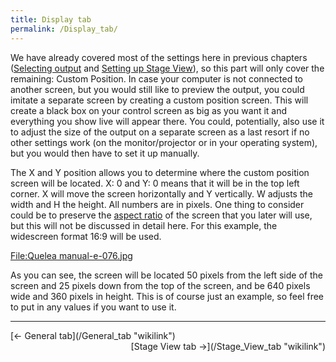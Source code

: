 ```yaml
---
title: Display tab
permalink: /Display_tab/
---
```


We have already covered most of the settings here in previous chapters ([Selecting output](/Setting_up_a_projector#Selecting_output "wikilink") and [Setting up Stage View](/Stage_View#Setting_up_Stage_View "wikilink")), so this part will only cover the remaining: Custom Position. In case your computer is not connected to another screen, but you would still like to preview the output, you could imitate a separate screen by creating a custom position screen. This will create a black box on your control screen as big as you want it and everything you show live will appear there. You could, potentially, also use it to adjust the size of the output on a separate screen as a last resort if no other settings work (on the monitor/projector or in your operating system), but you would then have to set it up manually.

The X and Y position allows you to determine where the custom position screen will be located. X: 0 and Y: 0 means that it will be in the top left corner. X will move the screen horizontally and Y vertically. W adjusts the width and H the height. All numbers are in pixels. One thing to consider could be to preserve the [aspect ratio](http://en.wikipedia.org/wiki/Aspect_ratio_%28image%29) of the screen that you later will use, but this will not be discussed in detail here. For this example, the widescreen format 16:9 will be used.

[<File:Quelea> manual-e-076.jpg](/File:Quelea_manual-e-076.jpg "wikilink")

As you can see, the screen will be located 50 pixels from the left side of the screen and 25 pixels down from the top of the screen, and be 640 pixels wide and 360 pixels in height. This is of course just an example, so feel free to put in any values if you want to use it.

------------------------------------------------------------------------

<div style="text-align: left;">
[← General tab](/General_tab "wikilink") <span style="float:right;"> [Stage View tab →](/Stage_View_tab "wikilink")</span>

</div>

